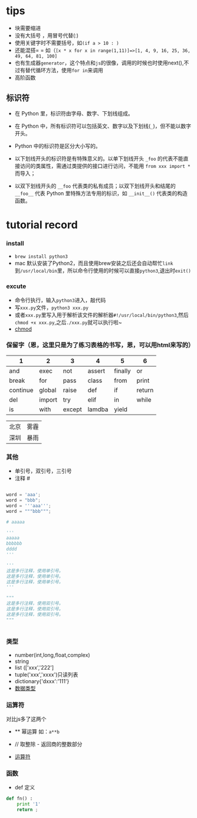 # tips
- 块需要缩进
- 没有大括号 ，用冒号代替(:)
- 使用关键字时不需要括号，如`(if a > 10 : )`
- 还能混搭= = 如（`[x * x for x in range(1,11)]=>[1, 4, 9, 16, 25, 36, 49, 64, 81, 100]`
- 也有生成器`generator`，这个特点和`js`的很像，调用的时候也时使用next(),不过有替代循环方法，使用`for in`来调用
- 高阶函数

## 标识符
- 在 Python 里，标识符由字母、数字、下划线组成。
- 在 Python 中，所有标识符可以包括英文、数字以及下划线(`_`)，但不能以数字开头。
- Python 中的标识符是区分大小写的。
- 以下划线开头的标识符是有特殊意义的。以单下划线开头 `_foo` 的代表不能直接访问的类属性，需通过类提供的接口进行访问，不能用 `from xxx import *` 而导入；

- 以双下划线开头的 `__foo` 代表类的私有成员；以双下划线开头和结尾的 `__foo__` 代表 Python 里特殊方法专用的标识，如 `__init__()` 代表类的构造函数。


# tutorial record

### install
- `brew install python3`
- mac 默认安装了Python2，而且使用brew安装之后还会自动帮忙`link`到`/usr/local/bin`里，所以命令行使用的时候可以直接`python3`,退出时`exit()`

### excute
- 命令行执行，输入`python3`进入，敲代码
- 写`xxx.py`文件，`python3 xxx.py`
- 或者`xxx.py`里写入用于解析该文件的解析器`#!/usr/local/bin/python3`,然后`chmod +x xxx.py`,之后`./xxx.py`就可以执行啦~
- [chmod](http://man.linuxde.net/chmod)


### 保留字（恩，这里只是为了练习表格的书写，恩，可以用html来写的）

1 | 2 | 3 | 4| 5|6
------ | ------ | ------ | ------ | ------ | ------
and | exec | not | assert | finally | or
break | for | pass | class | from | print
continue | global | raise | def | if | return
del | import | try | elif | in | while | else
is | with | except | lamdba | yield 


<table class="table table-bordered table-striped table-condensed">
    <tr>
        <td>北京</td>
    	<td>雾霾</td>
    </tr>
    <tr>
        <td>深圳</td>
    <td>暴雨</td>
    </tr>
</table>

### 其他

- 单引号，双引号，三引号
- 注释 # 

``` python

word = 'aaa';
word = "bbb";
word = '''aaa''';
word = """bbb""";

# aaaaa

'''
aaaaa
bbbbbb
dddd
'''

'''
这是多行注释，使用单引号。
这是多行注释，使用单引号。
这是多行注释，使用单引号。
'''

"""
这是多行注释，使用双引号。
这是多行注释，使用双引号。
这是多行注释，使用双引号。
"""
	

```


### 类型
- number(int,long,float,complex)
- string
- list (['xxx','222']
- tuple('xxx','xxxx')只读列表
- dictionary{'dxxx':'111'}
- [数据类型](http://www.runoob.com/python/python-variable-types.html)

### 运算符

对比js多了这两个

- ** 幂运算 如：`a**b`
- // 取整除 - 返回商的整数部分

- [运算符](http://www.runoob.com/python/python-operators.html)

### 函数 
- def 定义

``` python 
def fn() :
	print '1'
	return ;

```



